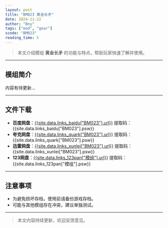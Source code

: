 ```yaml
---
layout: post
title: "BM023 黄金长矛"
date: 2024-11-22
author: "Bny"
tags: ["mod", "gear"]
scode: "BM023"
reading_time: 5
---
```


> 本文介绍模组 **黄金长矛** 的功能与特点，帮助玩家快速了解并使用。

---

## 模组简介

内容有待更新...

---

## 文件下载
- **百度网盘**：[{{site.data.links_baidu["BM023"].url}}]({{site.data.links_baidu["BM023"].url}}) 提取码：{{site.data.links_baidu["BM023"].psw}}
- **夸克网盘**：[{{site.data.links_quark["BM023"].url}}]({{site.data.links_quark["BM023"].url}}) 提取码：{{site.data.links_quark["BM023"].psw}}
- **迅雷网盘**：[{{site.data.links_xunlei["BM023"].url}}]({{site.data.links_xunlei["BM023"].url}}) 提取码：{{site.data.links_xunlei["BM023"].psw}}
- **123网盘**：[{{site.data.links_123pan["模组"].url}}]({{site.data.links_123pan["模组"].url}}) 提取码：{{site.data.links_123pan["模组"].psw}}

---

## 注意事项
- 为避免损坏存档，使用前请备份游戏存档。
- 可能与其他模组存在冲突，建议单独测试。

---

> 本文内容持续更新，欢迎反馈意见。
